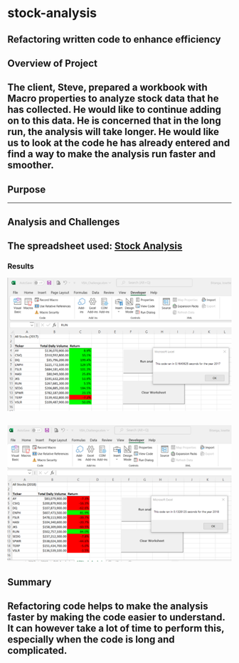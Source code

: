 # stock-analysis
Refactoring written code to enhance efficiency
---
## Overview of Project
The client, Steve, prepared a workbook with Macro properties to analyze stock data that he has collected. He would like to continue adding on to this data. He is concerned that in the long run, the analysis will take longer. He would like us to look at the code he has already entered and find a way to make the analysis run faster and smoother.
---
## Purpose
---
## Analysis and Challenges
The spreadsheet used: [Stock Analysis](VBA_Challenge.xlsm)
---
### Results

![Refactored 2017 Analysis](/Resources/VBA_Challenge_2017.png)

![Refactored 2018 Analysis](/Resources/VBA_Challenge_2018.png)
---
## Summary

Refactoring code helps to make the analysis faster by making the code easier to understand. It can however take a lot of time to perform this, especially when the code is long and complicated.
---
